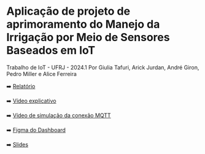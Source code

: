 # Aplicação de projeto de aprimoramento do Manejo da Irrigação por Meio de Sensores Baseados em IoT
Trabalho de IoT - UFRJ - 2024.1
Por Giulia Tafuri, Arick Jurdan, André Giron, Pedro Miller e Alice Ferreira

➡️ [Relatório](https://file.notion.so/f/f/6aebcf2f-e083-4cb4-8a54-22df5da2676e/4dc20d42-4a96-4914-957c-5e2c19244198/Relatorio_IoT_20241.pdf?id=f378ce81-5d54-45d6-9e31-3e0682982541&table=block&spaceId=6aebcf2f-e083-4cb4-8a54-22df5da2676e&expirationTimestamp=1722470400000&signature=SKqEpAG0KzZ1ow0-4oaS5pjxxyx2nM_RKbPEWqnYT9U&downloadName=Relatorio_IoT_20241.pdf)

➡️ [Vídeo explicativo](https://www.youtube.com/watch?v=qHGadHZC_Dg)

➡️ [Vídeo de simulação da conexão MQTT](https://youtu.be/qf7StZvBsd0)

➡️ [Figma do Dashboard](https://www.figma.com/design/3AM8ze09GQPw2YzfN0RoMN/Dashboard---IOT?node-id=0-61&t=V9LapBhLe2iiT9X9-0)

➡️ [Slides](https://www.canva.com/design/DAGMAa753EM/lfN8P0dsr0NTrWz4UT1kfg/view?utm_content=DAGMAa753EM&utm_campaign=designshare&utm_medium=link&utm_source=editor)




